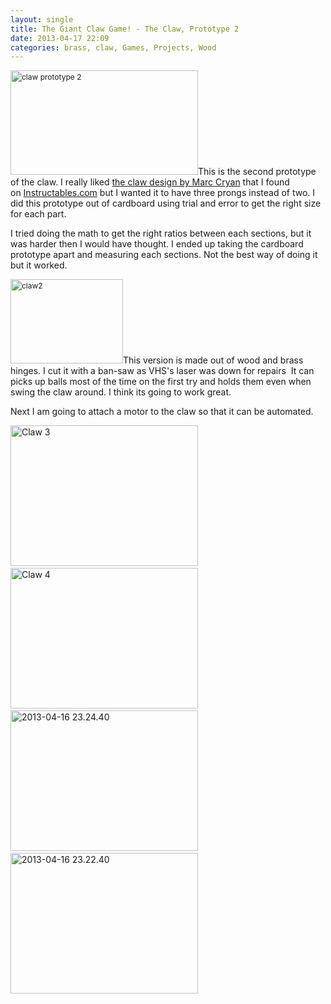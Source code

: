 ```yaml
---
layout: single
title: The Giant Claw Game! - The Claw, Prototype 2
date: 2013-04-17 22:09
categories: brass, claw, Games, Projects, Wood
---
```

<img class="size-medium wp-image-3240 alignright" style="font-size: 12px; line-height: 18px;" alt="claw prototype 2" src="/public/uploads/2013/04/claw-300x167.png" width="300" height="167" />This is the second prototype of the claw. I really liked <a href="http://www.instructables.com/id/CRANE-GAME/">the claw design by Marc Cryan</a> that I found on <a href="http://www.instructables.com/">Instructables.com</a> but I wanted it to have three prongs instead of two. I did this prototype out of cardboard using trial and error to get the right size for each part.

I tried doing the math to get the right ratios between each sections, but it was harder then I would have thought. I ended up taking the cardboard prototype apart and measuring each sections. Not the best way of doing it but it worked.

<img class=" wp-image-3242 alignright" style="font-size: 12px; line-height: 18px;" alt="claw2" src="/public/uploads/2013/04/claw2-300x225.png" width="180" height="135" />This version is made out of wood and brass hinges. I cut it with a ban-saw as VHS's laser was down for repairs  It can picks up balls most of the time on the first try and holds them even when swing the claw around. I think its going to work great.

Next I am going to attach a motor to the claw so that it can be automated.

<a href="/public/uploads/2013/04/2013-04-16-23.24.15.jpg"><img class="alignnone size-medium wp-image-3244" alt="Claw 3" src="/public/uploads/2013/04/2013-04-16-23.24.15-300x225.jpg" width="300" height="225" /></a> <a href="/public/uploads/2013/04/2013-04-16-23.26.29.jpg"><img class="alignnone size-medium wp-image-3245" alt="Claw 4" src="/public/uploads/2013/04/2013-04-16-23.26.29-300x225.jpg" width="300" height="225" /></a> <a href="/public/uploads/2013/04/2013-04-16-23.24.40.jpg"><img class="alignnone size-medium wp-image-3246" alt="2013-04-16 23.24.40" src="/public/uploads/2013/04/2013-04-16-23.24.40-300x225.jpg" width="300" height="225" /></a> <a href="/public/uploads/2013/04/2013-04-16-23.22.40.jpg"><img class="alignnone size-medium wp-image-3248" alt="2013-04-16 23.22.40" src="/public/uploads/2013/04/2013-04-16-23.22.40-300x225.jpg" width="300" height="225" /></a>
